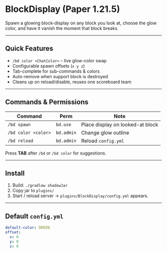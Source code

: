 # BlockDisplay (Paper 1.21.5)

Spawn a glowing block-display on any block you look at, choose the glow color, and have it vanish the moment that block breaks.

---

## Quick Features
- `/bd color <ChatColor>` – live glow-color swap
- Configurable spawn offsets (`x y z`)
- Tab-complete for sub-commands & colors
- Auto-remove when support block is destroyed
- Cleans up on reload/disable, reuses one scoreboard team

---

## Commands & Permissions
| Command                   | Perm     | Note                           |
|---------------------------|----------|--------------------------------|
| `/bd spawn`               | `bd.use` | Place display on looked-at block |
| `/bd color <color>`       | `bd.admin` | Change glow outline            |
| `/bd reload`              | `bd.admin` | Reload `config.yml`            |

Press **TAB** after `/bd` or `/bd color` for suggestions.

---

## Install
1. Build: `./gradlew shadowJar`
2. Copy jar to `plugins/`
3. Start / reload server → `plugins/BlockDisplay/config.yml` appears.

---

## Default `config.yml`
```yaml
default-color: GREEN
offset:
  x: 0
  y: 0
  z: 0
